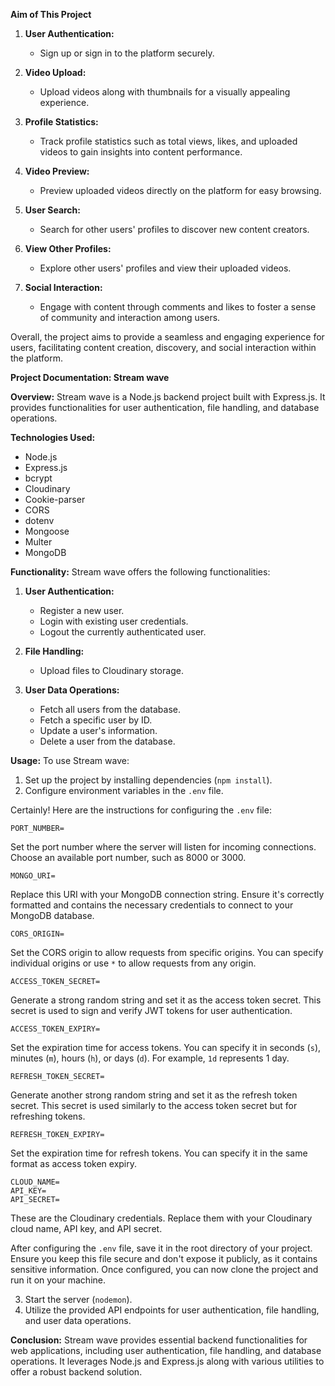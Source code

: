**Aim of This Project**

1. **User Authentication:**
   - Sign up or sign in to the platform securely.

2. **Video Upload:**
   - Upload videos along with thumbnails for a visually appealing experience.

3. **Profile Statistics:**
   - Track profile statistics such as total views, likes, and uploaded videos to gain insights into content performance.

4. **Video Preview:**
   - Preview uploaded videos directly on the platform for easy browsing.

5. **User Search:**
   - Search for other users' profiles to discover new content creators.

6. **View Other Profiles:**
   - Explore other users' profiles and view their uploaded videos.

7. **Social Interaction:**
   - Engage with content through comments and likes to foster a sense of community and interaction among users.

Overall, the project aims to provide a seamless and engaging experience for users, facilitating content creation, discovery, and social interaction within the platform.


**Project Documentation: Stream wave**

**Overview:**
Stream wave is a Node.js backend project built with Express.js. It provides functionalities for user authentication, file handling, and database operations.

**Technologies Used:**
- Node.js
- Express.js
- bcrypt
- Cloudinary
- Cookie-parser
- CORS
- dotenv
- Mongoose
- Multer
- MongoDB

**Functionality:**
Stream wave offers the following functionalities:

1. **User Authentication:**
   - Register a new user.
   - Login with existing user credentials.
   - Logout the currently authenticated user.

2. **File Handling:**
   - Upload files to Cloudinary storage.

3. **User Data Operations:**
   - Fetch all users from the database.
   - Fetch a specific user by ID.
   - Update a user's information.
   - Delete a user from the database.

**Usage:**
To use Stream wave:
1. Set up the project by installing dependencies (`npm install`).
2. Configure environment variables in the `.env` file.

Certainly! Here are the instructions for configuring the `.env` file:

```plaintext
PORT_NUMBER=
```
Set the port number where the server will listen for incoming connections. Choose an available port number, such as 8000 or 3000.

```plaintext
MONGO_URI=
```
Replace this URI with your MongoDB connection string. Ensure it's correctly formatted and contains the necessary credentials to connect to your MongoDB database.

```plaintext
CORS_ORIGIN=
```
Set the CORS origin to allow requests from specific origins. You can specify individual origins or use `*` to allow requests from any origin.

```plaintext
ACCESS_TOKEN_SECRET=
```
Generate a strong random string and set it as the access token secret. This secret is used to sign and verify JWT tokens for user authentication.

```plaintext
ACCESS_TOKEN_EXPIRY=
```
Set the expiration time for access tokens. You can specify it in seconds (`s`), minutes (`m`), hours (`h`), or days (`d`). For example, `1d` represents 1 day.

```plaintext
REFRESH_TOKEN_SECRET=
```
Generate another strong random string and set it as the refresh token secret. This secret is used similarly to the access token secret but for refreshing tokens.

```plaintext
REFRESH_TOKEN_EXPIRY=
```
Set the expiration time for refresh tokens. You can specify it in the same format as access token expiry.

```plaintext
CLOUD_NAME=
API_KEY=
API_SECRET=
```
These are the Cloudinary credentials. Replace them with your Cloudinary cloud name, API key, and API secret.

After configuring the `.env` file, save it in the root directory of your project. Ensure you keep this file secure and don't expose it publicly, as it contains sensitive information. Once configured, you can now clone the project and run it on your machine.

3. Start the server (`nodemon`).
4. Utilize the provided API endpoints for user authentication, file handling, and user data operations.

**Conclusion:**
Stream wave provides essential backend functionalities for web applications, including user authentication, file handling, and database operations. It leverages Node.js and Express.js along with various utilities to offer a robust backend solution.
